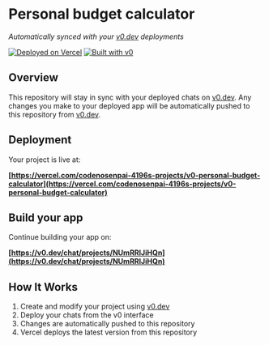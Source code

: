 # Personal budget calculator

*Automatically synced with your [v0.dev](https://v0.dev) deployments*

[![Deployed on Vercel](https://img.shields.io/badge/Deployed%20on-Vercel-black?style=for-the-badge&logo=vercel)](https://vercel.com/codenosenpai-4196s-projects/v0-personal-budget-calculator)
[![Built with v0](https://img.shields.io/badge/Built%20with-v0.dev-black?style=for-the-badge)](https://v0.dev/chat/projects/NUmRRlJiHQn)

## Overview

This repository will stay in sync with your deployed chats on [v0.dev](https://v0.dev).
Any changes you make to your deployed app will be automatically pushed to this repository from [v0.dev](https://v0.dev).

## Deployment

Your project is live at:

**[https://vercel.com/codenosenpai-4196s-projects/v0-personal-budget-calculator](https://vercel.com/codenosenpai-4196s-projects/v0-personal-budget-calculator)**

## Build your app

Continue building your app on:

**[https://v0.dev/chat/projects/NUmRRlJiHQn](https://v0.dev/chat/projects/NUmRRlJiHQn)**

## How It Works

1. Create and modify your project using [v0.dev](https://v0.dev)
2. Deploy your chats from the v0 interface
3. Changes are automatically pushed to this repository
4. Vercel deploys the latest version from this repository